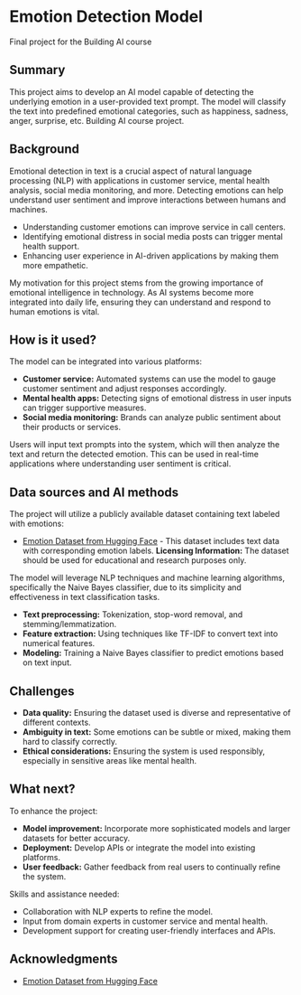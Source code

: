 # Emotion Detection Model

Final project for the Building AI course

## Summary

This project aims to develop an AI model capable of detecting the underlying emotion in a user-provided text prompt. The model will classify the text into predefined emotional categories, such as happiness, sadness, anger, surprise, etc. Building AI course project.

## Background

Emotional detection in text is a crucial aspect of natural language processing (NLP) with applications in customer service, mental health analysis, social media monitoring, and more. Detecting emotions can help understand user sentiment and improve interactions between humans and machines.

* Understanding customer emotions can improve service in call centers.
* Identifying emotional distress in social media posts can trigger mental health support.
* Enhancing user experience in AI-driven applications by making them more empathetic.

My motivation for this project stems from the growing importance of emotional intelligence in technology. As AI systems become more integrated into daily life, ensuring they can understand and respond to human emotions is vital.

## How is it used?

The model can be integrated into various platforms:

* **Customer service:** Automated systems can use the model to gauge customer sentiment and adjust responses accordingly.
* **Mental health apps:** Detecting signs of emotional distress in user inputs can trigger supportive measures.
* **Social media monitoring:** Brands can analyze public sentiment about their products or services.

Users will input text prompts into the system, which will then analyze the text and return the detected emotion. This can be used in real-time applications where understanding user sentiment is critical.


## Data sources and AI methods

The project will utilize a publicly available dataset containing text labeled with emotions:

* [Emotion Dataset from Hugging Face](https://huggingface.co/datasets/dair-ai/emotion) - This dataset includes text data with corresponding emotion labels. **Licensing Information:** The dataset should be used for educational and research purposes only.

The model will leverage NLP techniques and machine learning algorithms, specifically the Naive Bayes classifier, due to its simplicity and effectiveness in text classification tasks.

* **Text preprocessing:** Tokenization, stop-word removal, and stemming/lemmatization.
* **Feature extraction:** Using techniques like TF-IDF to convert text into numerical features.
* **Modeling:** Training a Naive Bayes classifier to predict emotions based on text input.

## Challenges

* **Data quality:** Ensuring the dataset used is diverse and representative of different contexts.
* **Ambiguity in text:** Some emotions can be subtle or mixed, making them hard to classify correctly.
* **Ethical considerations:** Ensuring the system is used responsibly, especially in sensitive areas like mental health.

## What next?

To enhance the project:

* **Model improvement:** Incorporate more sophisticated models and larger datasets for better accuracy.
* **Deployment:** Develop APIs or integrate the model into existing platforms.
* **User feedback:** Gather feedback from real users to continually refine the system.

Skills and assistance needed:

* Collaboration with NLP experts to refine the model.
* Input from domain experts in customer service and mental health.
* Development support for creating user-friendly interfaces and APIs.

## Acknowledgments

* [Emotion Dataset from Hugging Face](https://huggingface.co/datasets/dair-ai/emotion)
